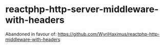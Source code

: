 # reactphp-http-server-middleware-with-headers

Abandoned in favour of: https://github.com/WyriHaximus/reactphp-http-middleware-with-headers 
